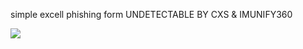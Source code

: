 simple excell phishing form UNDETECTABLE BY CXS & IMUNIFY360

<img src="https://github.com/stefanpejcic/wordpress-malware/blob/master/04.02.2022/screenshot.png?raw=true"></img>
